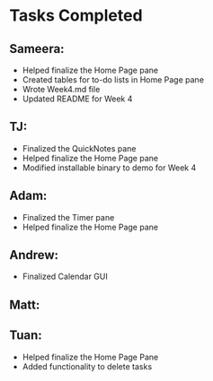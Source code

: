 # Tasks Completed

## Sameera:
* Helped finalize the Home Page pane 
* Created tables for to-do lists in Home Page pane
* Wrote Week4.md file
* Updated README for Week 4

## TJ:
* Finalized the QuickNotes pane
* Helped finalize the Home Page pane 
* Modified installable binary to demo for Week 4

## Adam:
* Finalized the Timer pane
* Helped finalize the Home Page pane

## Andrew:
* Finalized Calendar GUI

## Matt:

## Tuan:
* Helped finalize the Home Page Pane
* Added functionality to delete tasks

